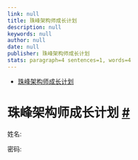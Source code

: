 ```yaml
---
link: null
title: 珠峰架构师成长计划
description: null
keywords: null
author: null
date: null
publisher: 珠峰架构师成长计划
stats: paragraph=4 sentences=1, words=4
---
```

* [珠峰架构师成长计划](#t0珠峰架构师成长计划)

# 珠峰架构师成长计划 [#](#t0珠峰架构师成长计划)

姓名:

密码:

